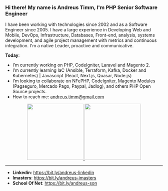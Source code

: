 ### Hi there! My name is Andreus Timm, I'm PHP Senior Software Engineer

I have been working with technologies since 2002 and as a Software Engineer since 2005. I have a large experience in Developing Web and Mobile, DevOps, Infrastructure, Databases, Front-end, analysis, systems development, and agile project management with metrics and continuous integration. I'm a native Leader, proactive and communicative.

**Today**:

- I’m currently working on PHP, CodeIgniter, Laravel and Magento 2.
- I’m currently learning IaC (Ansible, Terraform, Kafka, Docker and Kubernetes) | Javascript (React, Next.js, Quasar, Node.js)
- I’m looking to collaborate on NFePHP, CodeIgniter, Magento Modules (Pagseguro, Mercado Pago, Paypal, Jadlog), and others PHP Open Source projects.
- How to reach me: andreus.timm@gmail.com

<div align="center">
  <a href="https://github.com/andreustimm">
    <img height="180em" src="https://github-readme-stats.vercel.app/api?username=andreustimm&show_icons=true&theme=dracula&include_all_commits=true&count_private=true"/>
    <img height="180em" src="https://github-readme-stats.vercel.app/api/top-langs/?username=andreustimm&layout=compact&langs_count=7&theme=dracula"/>
  </a>
</div>

----

 - **Linkedin**: https://bit.ly/andreus-linkedin
 - **Imasters**: https://bit.ly/andreus-imasters
 - **School Of Net**: https://bit.ly/andreus-son
